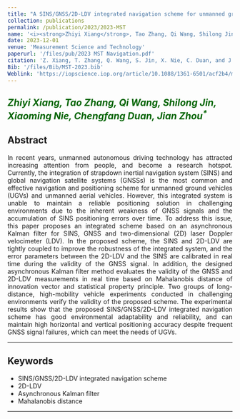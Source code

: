 ```yaml
---
title: "A SINS/GNSS/2D-LDV integrated navigation scheme for unmanned ground vehicles"
collection: publications
permalink: /publication/2023/2023-MST
name: '<i><strong>Zhiyi Xiang</strong>, Tao Zhang, Qi Wang, Shilong Jin, Xiaoming Nie, Chengfang Duan, Jian Zhou<sup>*</sup></i>'
date: 2023-12-01
venue: 'Measurement Science and Technology'
paperurl: '/files/pub/2023 MST Navigation.pdf'
citation: 'Z. Xiang, T. Zhang, Q. Wang, S. Jin, X. Nie, C. Duan, and J. Zhou, &quot;A SINS/GNSS/2D-LDV integrated navigation scheme for unmanned ground vehicles,&quot; <i>Meas. Sci. Technol</i>, vol. 34, no. 12, p. 125116, Dec. 2023.'
Bib: '/files/Bib/MST-2023.bib'
Weblink: 'https://iopscience.iop.org/article/10.1088/1361-6501/acf2b4/meta'
---
```


<font color="#006400"><i><strong>Zhiyi Xiang</strong>, Tao Zhang, Qi Wang, Shilong Jin, Xiaoming Nie, Chengfang Duan, Jian Zhou<sup>*</sup></i></font>
------

**Abstract**
------
<p style="text-align:justify; text-justify:inter-ideograph;">
In recent years, unmanned autonomous driving technology has attracted increasing attention from people, and become a research hotspot. Currently, the integration of strapdown inertial navigation system (SINS) and global navigation satellite systems (GNSSs) is the most common and effective navigation and positioning scheme for unmanned ground vehicles (UGVs) and unmanned aerial vehicles. However, this integrated system is unable to maintain a reliable positioning solution in challenging environments due to the inherent weakness of GNSS signals and the accumulation of SINS positioning errors over time. To address this issue, this paper proposes an integrated scheme based on an asynchronous Kalman filter for SINS, GNSS and two-dimensional (2D) laser Doppler velocimeter (LDV). In the proposed scheme, the SINS and 2D-LDV are tightly coupled to improve the robustness of the integrated system, and the error parameters between the 2D-LDV and the SINS are calibrated in real time during the validity of the GNSS signal. In addition, the designed asynchronous Kalman filter method evaluates the validity of the GNSS and 2D-LDV measurements in real time based on Mahalanobis distance of innovation vector and statistical property principle. Two groups of long-distance, high-mobility vehicle experiments conducted in challenging environments verify the validity of the proposed scheme. The experimental results show that the proposed SINS/GNSS/2D-LDV integrated navigation scheme has good environmental adaptability and reliability, and can maintain high horizontal and vertical positioning accuracy despite frequent GNSS signal failures, which can meet the needs of UGVs.
</p>

------

**Keywords**
------
- SINS/GNSS/2D-LDV integrated navigation scheme
- 2D-LDV
- Asynchronous Kalman filter
- Mahalanobis distance

------